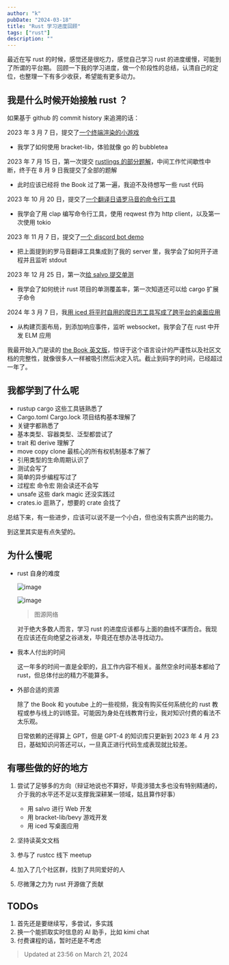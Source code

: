 ```yaml
---
author: "k"
pubDate: "2024-03-18"
title: "Rust 学习进度回顾"
tags: ["rust"]
description: ""
---
```


最近在写 rust 的时候，感觉还是很吃力，感觉自己学习 rust 的进度缓慢，可能到了所谓的平台期。
回顾一下我的学习进度，做一个阶段性的总结，认清自己的定位，也整理一下有多少收获，希望能有更多动力。

## 我是什么时候开始接触 rust ？

如果基于 github 的 commit history 来追溯的话：

2023 年 3 月 7 日，提交了[一个终端渲染的小游戏](https://github.com/zhangkai803/flappy_bird)

- 我学了如何使用 bracket-lib，体验就像 go 的 bubbletea

2023 年 7 月 15 日，第一次提交 [rustlings 的部分题解](https://github.com/zhangkai803/rustlings/commit/9792f009850e8c4e4fe5b173a3e7d85d3cbbec15)，中间工作忙间歇性中断，终于在 8 月 9 日我提交了全部的题解

- 此时应该已经将 the Book 过了第一遍，我迫不及待想写一些 rust 代码

2023 年 10 月 20 日，提交了[一个翻译日语罗马音的命令行工具](https://github.com/zhangkai803/romaji)

- 我学会了用 clap 编写命令行工具，使用 reqwest 作为 http client，以及第一次使用 tokio

2023 年 11 月 7 日，提交了[一个 discord bot demo](https://github.com/zhangkai803/discord-bots)

- 把上面提到的罗马音翻译工具集成到了我的 server 里，我学会了如何开子进程并且监听 stdout

2023 年 12 月 25 日，第一次[给 salvo 提交单测](https://github.com/salvo-rs/salvo/commit/2ec35d40372bbfa24cceea52afb8855f18c406e8)

- 我学会了如何统计 rust 项目的单测覆盖率，第一次知道还可以给 cargo 扩展子命令

2024 年 3 月 7 日，我[用 iced 将平时自用的爬日志工具写成了跨平台的桌面应用](https://github.com/zhangkai803/kklogIced)

- 从构建页面布局，到添加响应事件，监听 websocket，我学会了在 rust 中开发 ELM 应用

我最开始入门是读的 [the Book 英文版](https://doc.rust-lang.org/book/)，惊讶于这个语言设计的严谨性以及社区文档的完整性，就像很多人一样被吸引然后决定入坑。截止到码字的时间，已经超过一年了。

## 我都学到了什么呢

- rustup cargo 这些工具链熟悉了
- Cargo.toml Cargo.lock 项目结构基本理解了
- 关键字都熟悉了
- 基本类型、容器类型、泛型都尝试了
- trait 和 derive 理解了
- move copy clone 最核心的所有权机制基本了解了
- 引用类型的生命周期认识了
- 测试会写了
- 简单的异步编程写过了
- 过程宏 命令宏 刚会读还不会写
- unsafe 这些 dark magic 还没实践过
- crates.io 逛熟了，想要的 crate 会找了

总结下来，有一些进步，应该可以说不是一个小白，但也没有实质产出的能力。

到这里其实是有点失望的。

## 为什么慢呢

- rust 自身的难度

    ![image](../../../images/rust_curve.webp)

    ![image](../../../images/dk_effect.webp)

    > 图源网络

    对于绝大多数人而言，学习 rust 的进度应该都与上面的曲线不谋而合。我现在应该还在向绝望之谷进发，毕竟还在想办法寻找动力。

- 我本人付出的时间

    这一年多的时间一直是全职的，且工作内容不相关。虽然空余时间基本都给了 rust，但总体付出的精力不能算多。

- 外部合适的资源

    除了 the Book 和 youtube 上的一些视频，我没有购买任何系统化的 rust 教程或参与线上的训练营。可能因为身处在线教育行业，我对知识付费的看法不太乐观。

    日常依赖的还得算上 GPT，但是 GPT-4 的知识库只更新到 2023 年 4 月 23 日，基础知识问答还可以，一旦真正进行代码生成表现就比较差。

## 有哪些做的好的地方

1. 尝试了足够多的方向（辩证地说也不算好，毕竟涉猎太多也没有特别精通的，介于我的水平还不足以支撑我深耕某一领域，姑且算作好事）

    - 用 salvo 进行 Web 开发
    - 用 bracket-lib/bevy 游戏开发
    - 用 iced 写桌面应用

2. 坚持读英文文档
3. 参与了 rustcc 线下 meetup
4. 加入了几个社区群，找到了共同爱好的人
5. 尽微薄之力为 rust 开源做了贡献

## TODOs

1. 首先还是要继续写，多尝试，多实践
2. 换一个能抓取实时信息的 AI 助手，比如 kimi chat
3. 付费课程的话，暂时还是不考虑

> Updated at 23:56 on March 21, 2024
